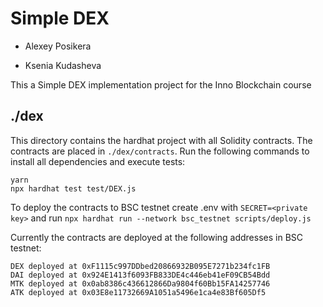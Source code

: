 # Simple DEX

* Alexey Posikera

* Ksenia Kudasheva

This a Simple DEX implementation project for the Inno Blockchain course

## ./dex

This directory contains the hardhat project with all Solidity contracts. The contracts are placed in `./dex/contracts`. Run the following commands to install all dependencies and execute tests:

```
yarn
npx hardhat test test/DEX.js
```

To deploy the contracts to BSC testnet create .env with `SECRET=<private key>` and run `npx hardhat run --network bsc_testnet scripts/deploy.js`

Currently the contracts are deployed at the following addresses in BSC testnet:

```
DEX deployed at 0xF1115c997DDbed20866932B095E7271b234fc1FB
DAI deployed at 0x924E1413f6093FB833DE4c446eb41eF09CB54Bdd
MTK deployed at 0x0ab8386c436612866Da9804f60Bb15FA14257746
ATK deployed at 0x03E8e11732669A1051a5496e1ca4e83Bf605Df5
```
